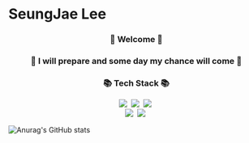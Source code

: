 
# SeungJae Lee

<h3 align="center">👋 Welcome 👋</h3>

<h3 align="center">🌈 I will prepare and some day my chance will come 🌈</h3>


<h3 align="center">📚 Tech Stack 📚</h3>
<p align="center">
  <img src="https://img.shields.io/badge/Python-3766AB?style=flat-square&logo=Python&logoColor=white"/></a>&nbsp
  <img src="https://img.shields.io/badge/Mysql-E6B91E?style=flat-square&logo=MySql&logoColor=white"/></a>&nbsp 
  <img src="https://img.shields.io/badge/R-232F3E?style=flat-square&logo=R&logoColor=white"/></a>&nbsp 
  <br>
  <img src="https://img.shields.io/badge/SPSS-2496ED?style=flat-square&"/></a>&nbsp 
  <img src="https://img.shields.io/badge/SAS-D24939?style=flat-square&"/></a>&nbsp 
</p>


![Anurag's GitHub stats](https://github-readme-stats.vercel.app/api?username=JerryLee3305&show_icons=true&theme=radical)

